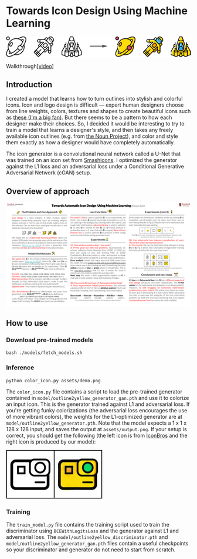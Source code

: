 # Towards Icon Design Using Machine Learning

![icon conversion](/assets/conversion.png)

Walkthrough[[video]](https://youtu.be/rFnMdFkjpAE)

## Introduction

I created a model that learns how to turn outlines into stylish and colorful icons. Icon and logo design is difficult — expert human designers choose from line weights, colors, textures and shapes to create beautiful icons such as [these (I'm a big fan)](https://dribbble.com/yoga). But there seems to be a pattern to how each designer make their choices. So, I decided it would be interesting to try to train a model that learns a designer's style, and then takes any freely available icon outlines (e.g. from [the Noun Project](https://thenounproject.com/)), and color and style them exactly as how a designer would have completely automatically.

The icon generator is a convolutional neural network called a U-Net that was trained on an icon set from [Smashicons](smashicons.com). I optimized the generator against the L1 loss and an adversarial loss under a Conditional Generative Adversarial Network (cGAN) setup.

## Overview of approach

![poster](/assets/poster.svg)

## How to use

### Download pre-trained models

```
bash ./models/fetch_models.sh
```

### Inference

```
python color_icon.py assets/demo.png
```

The `color_icon.py` file contains a script to load the pre-trained generator contained in `model/outline2yellow_generator_gan.pth` and use it to colorize an input icon. This is the generator trained against L1 and adversarial loss. If you're getting funky colorizations (the adversarial loss encourages the use of more vibrant colors), the weights for the L1-optimized generator are at `model/outline2yellow_generator.pth`. Note that the model expects a 1 x 1 x 128 x 128 input, and saves the output at `assets/output.png`. If your setup is correct, you should get the following (the left icon is from [IconBros](https://www.iconbros.com/) and the right icon is produced by our model):

![output](/assets/output.jpg)

### Training

The `train_model.py` file contains the training script used to train the discriminator using `BCEWithLogitsLoss` and the generator against L1 and adversarial loss. The `model/outline2yellow_discriminator.pth` and `model/outline2yellow_generator_gan.pth` files contain a useful checkpoints so your discriminator and generator do not need to start from scratch.
